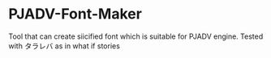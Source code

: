 # PJADV-Font-Maker

Tool that can create siicified font which is suitable for PJADV engine.
Tested with タラレバ as in what if stories
